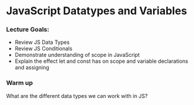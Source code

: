 # JavaScript Datatypes and Variables

### Lecture Goals:

- Review JS Data Types
- Review JS Conditionals
- Demonstrate understanding of scope in JavaScript
- Explain the effect let and const has on scope and variable declarations and assigning

### Warm up

What are the different data types we can work with in JS?

